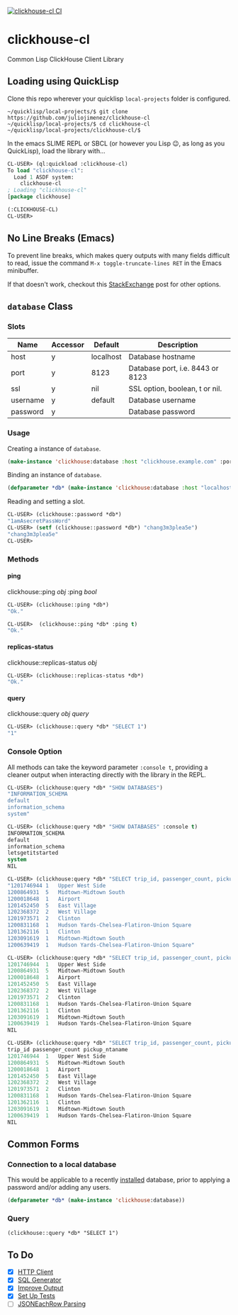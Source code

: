 [![clickhouse-cl CI](https://github.com/juliojimenez/clickhouse-cl/actions/workflows/ci.yml/badge.svg)](https://github.com/juliojimenez/clickhouse-cl/actions/workflows/ci.yml)

# clickhouse-cl

Common Lisp ClickHouse Client Library

## Loading using QuickLisp

Clone this repo wherever your quicklisp `local-projects` folder is configured.

```
~/quicklisp/local-projects/$ git clone https://github.com/juliojimenez/clickhouse-cl
~/quicklisp/local-projects/$ cd clickhouse-cl
~/quicklisp/local-projects/clickhouse-cl/$
```

In the emacs SLIME REPL or SBCL (or however you Lisp :wink:, as long as you QuickLisp), load the library with...

```lisp
CL-USER> (ql:quickload :clickhouse-cl)
To load "clickhouse-cl":
  Load 1 ASDF system:
    clickhouse-cl
; Loading "clickhouse-cl"
[package clickhouse]

(:CLICKHOUSE-CL)
CL-USER>
```

## No Line Breaks (Emacs)

To prevent line breaks, which makes query outputs with many fields difficult to read, issue the command `M-x toggle-truncate-lines RET` in the Emacs minibuffer.

If that doesn't work, checkout this [StackExchange](https://superuser.com/questions/592154/how-can-i-turn-off-emacss-auto-line-wrapping-for-the-current-session) post for other options.

## `database` Class

### Slots

| Name | Accessor | Default | Description |
| ---- | -------- | ------- | ----------- |
| host | y | localhost | Database hostname |
| port | y | 8123 | Database port, i.e. 8443 or 8123 |
| ssl | y | nil | SSL option, boolean, t or nil. |
| username | y | default | Database username |
| password | y | | Database password |

### Usage

Creating a instance of `database`.

```lisp
(make-instance 'clickhouse:database :host "clickhouse.example.com" :port "8123" :username "example" :password "1amAsecretPassWord")
```

Binding an instance of `database`.

```lisp
(defparameter *db* (make-instance 'clickhouse:database :host "localhost" :port "8123" :ssl nil :username "default" :password "1amAsecretPassWord"))
```

Reading and setting a slot.

```lisp
CL-USER> (clickhouse::password *db*)
"1amAsecretPassWord"
CL-USER> (setf (clickhouse::password *db*) "chang3m3plea5e")
"chang3m3plea5e"
CL-USER>
```
### Methods

#### ping

clickhouse::ping *obj* :ping *bool*

```lisp
CL-USER> (clickhouse::ping *db*)
"Ok."
```

```lisp
CL-USER>  (clickhouse::ping *db* :ping t)
"Ok."
```

#### replicas-status

clickhouse::replicas-status *obj*

```lisp
CL-USER> (clickhouse::replicas-status *db*)
"Ok."
```

#### query

clickhouse::query *obj* *query*

```lisp
CL-USER> (clickhouse::query *db* "SELECT 1")
"1"
```

### Console Option

All methods can take the keyword parameter `:console t`, providing a cleaner output when interacting directly with the library in the REPL.

```lisp
CL-USER> (clickhouse:query *db* "SHOW DATABASES")
"INFORMATION_SCHEMA
default
information_schema
system"
```

```lisp
CL-USER> (clickhouse:query *db* "SHOW DATABASES" :console t)
INFORMATION_SCHEMA
default
information_schema
letsgetitstarted
system
NIL
```

```lisp
CL-USER> (clickhouse:query *db* "SELECT trip_id, passenger_count, pickup_ntaname FROM trips LIMIT 10")
"1201746944	1	Upper West Side
1200864931	5	Midtown-Midtown South
1200018648	1	Airport
1201452450	5	East Village
1202368372	2	West Village
1201973571	2	Clinton
1200831168	1	Hudson Yards-Chelsea-Flatiron-Union Square
1201362116	1	Clinton
1203091619	1	Midtown-Midtown South
1200639419	1	Hudson Yards-Chelsea-Flatiron-Union Square"
```

```lisp
CL-USER> (clickhouse:query *db* "SELECT trip_id, passenger_count, pickup_ntaname FROM trips LIMIT 10" :console t)
1201746944	1	Upper West Side
1200864931	5	Midtown-Midtown South
1200018648	1	Airport
1201452450	5	East Village
1202368372	2	West Village
1201973571	2	Clinton
1200831168	1	Hudson Yards-Chelsea-Flatiron-Union Square
1201362116	1	Clinton
1203091619	1	Midtown-Midtown South
1200639419	1	Hudson Yards-Chelsea-Flatiron-Union Square
NIL
```

```lisp
CL-USER> (clickhouse:query *db* "SELECT trip_id, passenger_count, pickup_ntaname FROM trips LIMIT 10 FORMAT TabSeparatedWithName" :console t)
trip_id	passenger_count	pickup_ntaname
1201746944	1	Upper West Side
1200864931	5	Midtown-Midtown South
1200018648	1	Airport
1201452450	5	East Village
1202368372	2	West Village
1201973571	2	Clinton
1200831168	1	Hudson Yards-Chelsea-Flatiron-Union Square
1201362116	1	Clinton
1203091619	1	Midtown-Midtown South
1200639419	1	Hudson Yards-Chelsea-Flatiron-Union Square
NIL
```

## Common Forms

### Connection to a local database

This would be applicable to a recently [installed](https://clickhouse.com/docs/en/getting-started/quick-start/) database, prior to applying a password and/or adding any users.

```lisp
(defparameter *db* (make-instance 'clickhouse:database))
```

### Query

```
(clickhouse::query *db* "SELECT 1")
```

## To Do

- [x] [HTTP Client](https://github.com/juliojimenez/clickhouse-cl/issues/9)
- [x] [SQL Generator](https://github.com/juliojimenez/clickhouse-cl/issues/10)
- [x] [Improve Output](https://github.com/juliojimenez/clickhouse-cl/issues/12)
- [x] [Set Up Tests](https://github.com/juliojimenez/clickhouse-cl/issues/17)
- [ ] [JSONEachRow Parsing](https://github.com/juliojimenez/clickhouse-cl/issues/18)